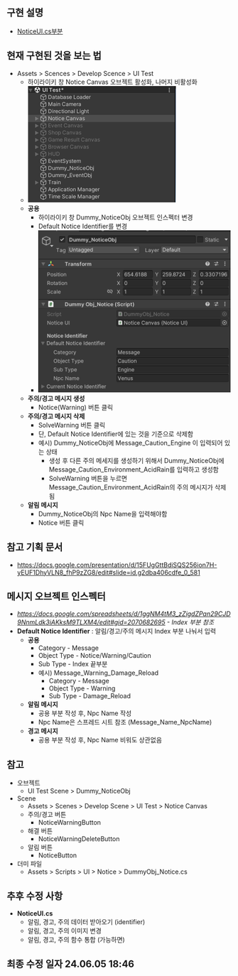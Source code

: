 ## 구현 설명
* [NoticeUI.cs부분](./implement/NoticeUI.md)
## 현재 구현된 것을 보는 법
* Assets > Scences > Develop Scence > UI Test
	+ 하이라이키 창 Notice Canvas 오브젝트 활성화, 나머지 비활성화
	+ ![이미지 참조](./image/NoticeCanvasImage.png)
	+ __공용__
		+ 하이라이키 창 Dummy_NoticeObj 오브젝트 인스펙터 변경
		+ Default Notice Identifier를 변경
		+ ![이미지 참조](./image/DummyNoticeObjectImage.png)
	+ __주의/경고 메시지 생성__
		+ Notice(Warning) 버튼 클릭
	+ __주의/경고 메시지 삭제__
		+ SolveWarning 버튼 클릭
		+ 단, Default Notice Identifier에 있는 것을 기준으로 삭제함
		+ 예시) Dummy_NoticeObj에 Message_Caution_Engine 이 입력되어 있는 상태
			+ 생성 후 다른 주의 메세지를 생성하기 위해서 Dummy_NoticeObj에 Message_Caution_Environment_AcidRain를 입력하고 생성함
			+ SolveWarning 버튼을 누르면 Message_Caution_Environment_AcidRain의 주의 메시지가 삭제됨
	+ __알림 메시지__
		+ Dummy_NoticeObj의 Npc Name을 입력해야함
		+ Notice 버튼 클릭
## 참고 기획 문서
* https://docs.google.com/presentation/d/15FUgGttBdiSQS256ion7H-yEUF1DhyVLN8_fhP9zZG8/edit#slide=id.g2dba406cdfe_0_581
  
## 메시지 오브젝트 인스펙터
* *https://docs.google.com/spreadsheets/d/1ggNM4tM3_zZigdZPan29CJD9NnmLdk3iAKksM9TLXM4/edit#gid=2070682695 - Index 부분 참조*
* **Default Notice Identifier** : 알림/경고/주의 메시지 Index 부분 나눠서 입력
	+ __공용__
		+ Category - Message
		+ Object Type - Notice/Warning/Caution
		+ Sub Type - Index 끝부분
		+ 예시) Message_Warning_Damage_Reload
			+ Category - Message
			+ Object Type - Warning
			+ Sub Type - Damage_Reload
	+ __알림 메시지__
		+ 공용 부분 작성 후, Npc Name 작성
		+ Npc Name은 스프레드 시트 참조 (Message_Name_NpcName)
	+ __경고 메시지__
		+ 공용 부분 작성 후, Npc Name 비워도 상관없음
## 참고
* 오브젝트
	+ UI Test Scene > Dummy_NoticeObj
* Scene
	+ Assets > Scenes > Develop Scene > UI Test > Notice Canvas
	+ 주의/경고 버튼
		+ NoticeWarningButton
	+ 해결 버튼
		+ NoticeWarningDeleteButton
	+ 알림 버튼
		+ NoticeButton
* 더미 파일
	+ Assets > Scripts > UI > Notice > DummyObj_Notice.cs
## 추후 수정 사항
* **NoticeUI.cs**
	+ 알림, 경고, 주의 데이터 받아오기 (identifier)
	+ 알림, 경고, 주의 이미지 변경
	+ 알림, 경고, 주의 함수 통합 (가능하면)
## 최종 수정 일자 24.06.05 18:46